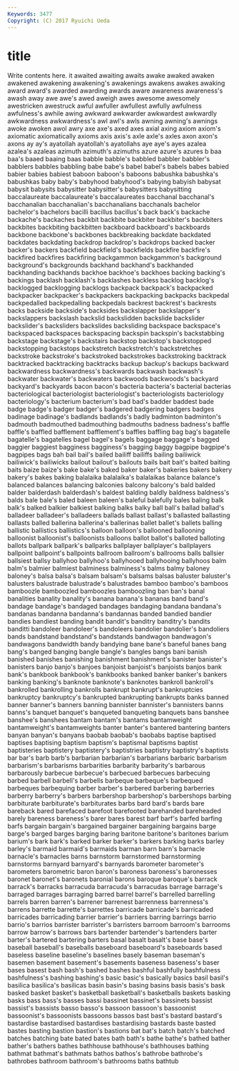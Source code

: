 ```yaml
---
Keywords: 3477 
Copyright: (C) 2017 Ryuichi Ueda
---
```


# title

Write contents here.
it awaited awaiting awaits awake awaked
awaken awakened awakening awakening's awakenings awakens awakes awaking award award's
awarded awarding awards aware awareness awareness's awash away awe awe's
awed aweigh awes awesome awesomely awestricken awestruck awful awfuller awfullest
awfully awfulness awfulness's awhile awing awkward awkwarder awkwardest awkwardly awkwardness
awkwardness's awl awl's awls awning awning's awnings awoke awoken awol
awry axe axe's axed axes axial axing axiom axiom's axiomatic
axiomatically axioms axis axis's axle axle's axles axon axon's axons
ay ay's ayatollah ayatollah's ayatollahs aye aye's ayes azalea azalea's
azaleas azimuth azimuth's azimuths azure azure's azures b baa baa's
baaed baaing baas babble babble's babbled babbler babbler's babblers babbles
babbling babe babe's babel babel's babels babes babied babier babies
babiest baboon baboon's baboons babushka babushka's babushkas baby baby's babyhood
babyhood's babying babyish babysat babysit babysits babysitter babysitter's babysitters babysitting
baccalaureate baccalaureate's baccalaureates bacchanal bacchanal's bacchanalian bacchanalian's bacchanalians bacchanals bachelor
bachelor's bachelors bacilli bacillus bacillus's back back's backache backache's backaches
backbit backbite backbiter backbiter's backbiters backbites backbiting backbitten backboard backboard's
backboards backbone backbone's backbones backbreaking backdate backdated backdates backdating backdrop
backdrop's backdrops backed backer backer's backers backfield backfield's backfields backfire
backfire's backfired backfires backfiring backgammon backgammon's background background's backgrounds backhand
backhand's backhanded backhanding backhands backhoe backhoe's backhoes backing backing's backings
backlash backlash's backlashes backless backlog backlog's backlogged backlogging backlogs backpack
backpack's backpacked backpacker backpacker's backpackers backpacking backpacks backpedal backpedalled backpedalling
backpedals backrest backrest's backrests backs backside backside's backsides backslapper backslapper's
backslappers backslash backslid backslidden backslide backslider backslider's backsliders backslides backsliding
backspace backspace's backspaced backspaces backspacing backspin backspin's backstabbing backstage backstage's
backstairs backstop backstop's backstopped backstopping backstops backstretch backstretch's backstretches backstroke
backstroke's backstroked backstrokes backstroking backtrack backtracked backtracking backtracks backup backup's
backups backward backwardness backwardness's backwards backwash backwash's backwater backwater's backwaters
backwoods backwoods's backyard backyard's backyards bacon bacon's bacteria bacteria's bacterial
bacterias bacteriological bacteriologist bacteriologist's bacteriologists bacteriology bacteriology's bacterium bacterium's bad
bad's badder baddest bade badge badge's badger badger's badgered badgering
badgers badges badinage badinage's badlands badlands's badly badminton badminton's badmouth
badmouthed badmouthing badmouths badness badness's baffle baffle's baffled bafflement bafflement's
baffles baffling bag bag's bagatelle bagatelle's bagatelles bagel bagel's bagels
baggage baggage's bagged baggier baggiest bagginess bagginess's bagging baggy bagpipe
bagpipe's bagpipes bags bah bail bail's bailed bailiff bailiffs bailing
bailiwick bailiwick's bailiwicks bailout bailout's bailouts bails bait bait's baited
baiting baits baize baize's bake bake's baked baker baker's bakeries
bakers bakery bakery's bakes baking balalaika balalaika's balalaikas balance balance's
balanced balances balancing balconies balcony balcony's bald balded balder balderdash
balderdash's baldest balding baldly baldness baldness's balds bale bale's baled
baleen baleen's baleful balefully bales baling balk balk's balked balkier
balkiest balking balks balky ball ball's ballad ballad's balladeer balladeer's
balladeers ballads ballast ballast's ballasted ballasting ballasts balled ballerina ballerina's
ballerinas ballet ballet's ballets balling ballistic ballistics ballistics's balloon balloon's
ballooned ballooning balloonist balloonist's balloonists balloons ballot ballot's balloted balloting
ballots ballpark ballpark's ballparks ballplayer ballplayer's ballplayers ballpoint ballpoint's ballpoints
ballroom ballroom's ballrooms balls ballsier ballsiest ballsy ballyhoo ballyhoo's ballyhooed
ballyhooing ballyhoos balm balm's balmier balmiest balminess balminess's balms balmy
baloney baloney's balsa balsa's balsam balsam's balsams balsas baluster baluster's
balusters balustrade balustrade's balustrades bamboo bamboo's bamboos bamboozle bamboozled bamboozles
bamboozling ban ban's banal banalities banality banality's banana banana's bananas
band band's bandage bandage's bandaged bandages bandaging bandana bandana's bandanas
bandanna bandanna's bandannas banded bandied bandier bandies bandiest banding bandit
bandit's banditry banditry's bandits banditti bandoleer bandoleer's bandoleers bandolier bandolier's
bandoliers bands bandstand bandstand's bandstands bandwagon bandwagon's bandwagons bandwidth bandy
bandying bane bane's baneful banes bang bang's banged banging bangle
bangle's bangles bangs bani banish banished banishes banishing banishment banishment's
banister banister's banisters banjo banjo's banjoes banjoist banjoist's banjoists banjos
bank bank's bankbook bankbook's bankbooks banked banker banker's bankers banking
banking's banknote banknote's banknotes bankroll bankroll's bankrolled bankrolling bankrolls bankrupt
bankrupt's bankruptcies bankruptcy bankruptcy's bankrupted bankrupting bankrupts banks banned banner
banner's banners banning bannister bannister's bannisters banns banns's banquet banquet's
banqueted banqueting banquets bans banshee banshee's banshees bantam bantam's bantams
bantamweight bantamweight's bantamweights banter banter's bantered bantering banters banyan banyan's
banyans baobab baobab's baobabs baptise baptised baptises baptising baptism baptism's
baptismal baptisms baptist baptisteries baptistery baptistery's baptistries baptistry baptistry's baptists
bar bar's barb barb's barbarian barbarian's barbarians barbaric barbarism barbarism's
barbarisms barbarities barbarity barbarity's barbarous barbarously barbecue barbecue's barbecued barbecues
barbecuing barbed barbell barbell's barbells barbeque barbeque's barbequed barbeques barbequing
barber barber's barbered barbering barberries barberry barberry's barbers barbershop barbershop's
barbershops barbing barbiturate barbiturate's barbiturates barbs bard bard's bards bare
bareback bared barefaced barefoot barefooted barehanded bareheaded barely bareness bareness's
barer bares barest barf barf's barfed barfing barfs bargain bargain's
bargained bargainer bargaining bargains barge barge's barged barges barging baring
baritone baritone's baritones barium barium's bark bark's barked barker barker's
barkers barking barks barley barley's barmaid barmaid's barmaids barman barn
barn's barnacle barnacle's barnacles barns barnstorm barnstormed barnstorming barnstorms barnyard
barnyard's barnyards barometer barometer's barometers barometric baron baron's baroness baroness's
baronesses baronet baronet's baronets baronial barons baroque baroque's barrack barrack's
barracks barracuda barracuda's barracudas barrage barrage's barraged barrages barraging barred
barrel barrel's barrelled barrelling barrels barren barren's barrener barrenest barrenness
barrenness's barrens barrette barrette's barrettes barricade barricade's barricaded barricades barricading
barrier barrier's barriers barring barrings barrio barrio's barrios barrister barrister's
barristers barroom barroom's barrooms barrow barrow's barrows bars bartender bartender's
bartenders barter barter's bartered bartering barters basal basalt basalt's base
base's baseball baseball's baseballs baseboard baseboard's baseboards based baseless baseline
baseline's baselines basely baseman baseman's basemen basement basement's basements baseness
baseness's baser bases basest bash bash's bashed bashes bashful bashfully
bashfulness bashfulness's bashing bashing's basic basic's basically basics basil basil's
basilica basilica's basilicas basin basin's basing basins basis basis's bask
basked basket basket's basketball basketball's basketballs baskets basking basks bass
bass's basses bassi bassinet bassinet's bassinets bassist bassist's bassists basso
basso's bassoon bassoon's bassoonist bassoonist's bassoonists bassoons bassos bast bast's
bastard bastard's bastardise bastardised bastardises bastardising bastards baste basted bastes
basting bastion bastion's bastions bat bat's batch batch's batched batches
batching bate bated bates bath bath's bathe bathe's bathed bather
bather's bathers bathes bathhouse bathhouse's bathhouses bathing bathmat bathmat's bathmats
bathos bathos's bathrobe bathrobe's bathrobes bathroom bathroom's bathrooms baths bathtub
